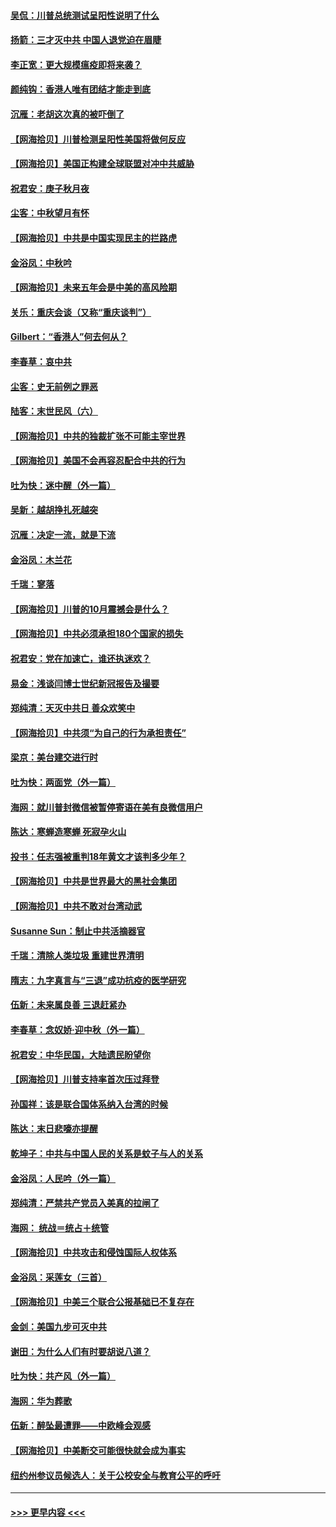 #### [吴侃：川普总统测试呈阳性说明了什么](../pages/nsc993/n12451869.md?t=10060051) 
#### [扬箭：三才灭中共 中国人退党迫在眉睫](../pages/nsc993/n12451842.md?t=10060051) 
#### [李正宽：更大规模瘟疫即将来袭？](../pages/nsc993/n12451455.md?t=10060051) 
#### [颜纯钩：香港人唯有团结才能走到底](../pages/nsc993/n12450870.md?t=10060051) 
#### [沉雁：老胡这次真的被吓倒了](../pages/nsc993/n12449796.md?t=10060051) 
#### [【网海拾贝】川普检测呈阳性美国将做何反应](../pages/nsc993/n12449042.md?t=10060051) 
#### [【网海拾贝】美国正构建全球联盟对冲中共威胁](../pages/nsc993/n12446580.md?t=10060051) 
#### [祝君安：庚子秋月夜](../pages/nsc993/n12445870.md?t=10060051) 
#### [尘客：中秋望月有怀](../pages/nsc993/n12444632.md?t=10060051) 
#### [【网海拾贝】中共是中国实现民主的拦路虎](../pages/nsc993/n12443573.md?t=10060051) 
#### [金浴凤：中秋吟](../pages/nsc993/n12441773.md?t=10060051) 
#### [【网海拾贝】未来五年会是中美的高风险期](../pages/nsc993/n12440760.md?t=10060051) 
#### [关乐：重庆会谈（又称“重庆谈判”）](../pages/nsc993/n12437525.md?t=10060051) 
#### [Gilbert：“香港人”何去何从？](../pages/nsc993/n12435894.md?t=10060051) 
#### [李春草：哀中共](../pages/nsc993/n12435874.md?t=10060051) 
#### [尘客：史无前例之罪恶](../pages/nsc993/n12435762.md?t=10060051) 
#### [陆客：末世民风（六）](../pages/nsc993/n12435354.md?t=10060051) 
#### [【网海拾贝】中共的独裁扩张不可能主宰世界](../pages/nsc993/n12435151.md?t=10060051) 
#### [【网海拾贝】美国不会再容忍配合中共的行为](../pages/nsc993/n12433808.md?t=10060051) 
#### [吐为快：迷中醒（外一篇）](../pages/nsc993/n12433585.md?t=10060051) 
#### [吴新：越胡挣扎死越突](../pages/nsc993/n12433562.md?t=10060051) 
#### [沉雁：决定一流，就是下流](../pages/nsc993/n12432128.md?t=10060051) 
#### [金浴凤：木兰花](../pages/nsc993/n12432124.md?t=10060051) 
#### [千瑞：寥落](../pages/nsc993/n12432071.md?t=10060051) 
#### [【网海拾贝】川普的10月震撼会是什么？](../pages/nsc993/n12431624.md?t=10060051) 
#### [【网海拾贝】中共必须承担180个国家的损失](../pages/nsc993/n12428893.md?t=10060051) 
#### [祝君安：党在加速亡，谁还执迷欢？](../pages/nsc993/n12428652.md?t=10060051) 
#### [易金：浅谈闫博士世纪新冠报告及撮要](../pages/nsc993/n12426822.md?t=10060051) 
#### [郑纯清：天灭中共日 善众欢笑中](../pages/nsc993/n12426784.md?t=10060051) 
#### [【网海拾贝】中共须“为自己的行为承担责任”](../pages/nsc993/n12426067.md?t=10060051) 
#### [梁京：美台建交进行时](../pages/nsc993/n12424066.md?t=10060051) 
#### [吐为快：两面党（外一篇）](../pages/nsc993/n12424043.md?t=10060051) 
#### [海网：就川普封微信被暂停寄语在美有良微信用户](../pages/nsc993/n12424021.md?t=10060051) 
#### [陈达：寒蝉造寒蝉 死寂孕火山](../pages/nsc993/n12423958.md?t=10060051) 
#### [投书：任志强被重判18年黄文才该判多少年？](../pages/nsc993/n12423672.md?t=10060051) 
#### [【网海拾贝】中共是世界最大的黑社会集团](../pages/nsc993/n12423543.md?t=10060051) 
#### [【网海拾贝】中共不敢对台湾动武](../pages/nsc993/n12421418.md?t=10060051) 
#### [Susanne Sun：制止中共活摘器官](../pages/nsc993/n12419654.md?t=10060051) 
#### [千瑞：清除人类垃圾 重建世界清明](../pages/nsc993/n12419414.md?t=10060051) 
#### [隋志：九字真言与“三退”成功抗疫的医学研究](../pages/nsc993/n12419248.md?t=10060051) 
#### [伍新：未来属良善 三退赶紧办](../pages/nsc993/n12418496.md?t=10060051) 
#### [李春草：念奴娇·迎中秋（外一篇）](../pages/nsc993/n12418465.md?t=10060051) 
#### [祝君安：中华民国，大陆遗民盼望你](../pages/nsc993/n12418089.md?t=10060051) 
#### [【网海拾贝】川普支持率首次压过拜登](../pages/nsc993/n12418050.md?t=10060051) 
#### [孙国祥：该是联合国体系纳入台湾的时候](../pages/nsc993/n12417369.md?t=10060051) 
#### [陈达：末日悲嚎亦提醒](../pages/nsc993/n12416736.md?t=10060051) 
#### [乾坤子：中共与中国人民的关系是蚊子与人的关系](../pages/nsc993/n12416632.md?t=10060051) 
#### [金浴凤：人民吟（外一篇）](../pages/nsc993/n12416567.md?t=10060051) 
#### [郑纯清：严禁共产党员入美真的拉闸了](../pages/nsc993/n12416550.md?t=10060051) 
#### [海网： 统战＝统占＋统管](../pages/nsc993/n12416404.md?t=10060051) 
#### [【网海拾贝】中共攻击和侵蚀国际人权体系](../pages/nsc993/n12416250.md?t=10060051) 
#### [金浴凤：采莲女（三首）](../pages/nsc993/n12415517.md?t=10060051) 
#### [【网海拾贝】中美三个联合公报基础已不复存在](../pages/nsc993/n12415054.md?t=10060051) 
#### [金剑：美国九步可灭中共](../pages/nsc993/n12413183.md?t=10060051) 
#### [谢田：为什么人们有时要胡说八道？](../pages/nsc993/n12411861.md?t=10060051) 
#### [吐为快：共产风（外一篇）](../pages/nsc993/n12411761.md?t=10060051) 
#### [海网：华为葬歌](../pages/nsc993/n12410381.md?t=10060051) 
#### [伍新：醉坠最遭罪——中欧峰会观感](../pages/nsc993/n12410364.md?t=10060051) 
#### [【网海拾贝】中美断交可能很快就会成为事实](../pages/nsc993/n12409495.md?t=10060051) 
#### [纽约州参议员候选人：关于公校安全与教育公平的呼吁](../pages/nsc993/n12409228.md?t=10060051) 

----
#### [ >>> 更早内容 <<< ](../indexes/nsc993-earlier.md)
